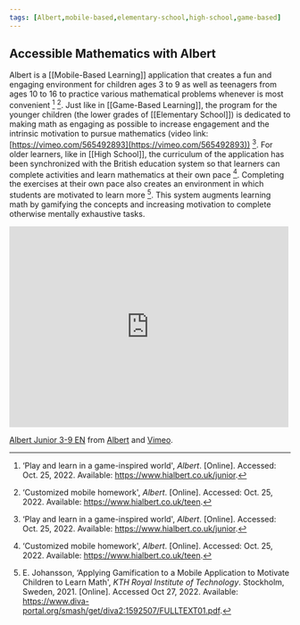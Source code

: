 ```yaml
---
tags: [Albert,mobile-based,elementary-school,high-school,game-based]
---
```


## Accessible Mathematics with Albert

Albert is a [[Mobile-Based Learning]] application that creates a fun and engaging environment for children ages 3 to 9 as well as teenagers from ages 10 to 16 to practice various mathematical problems whenever is most convenient [^1] [^2]. Just like in [[Game-Based Learning]], the program for the younger children (the lower grades of [[Elementary School]]) is dedicated to making math as engaging as possible to increase engagement and the intrinsic motivation to pursue mathematics (video link: [https://vimeo.com/565492893](https://vimeo.com/565492893)) [^1]. For older learners, like in [[High School]], the curriculum of the application has been synchronized with the British education system so that learners can complete activities and learn mathematics at their own pace [^2]. Completing the exercises at their own pace also creates an environment in which students are motivated to learn more [^3]. This system augments learning math by gamifying the concepts and increasing motivation to complete otherwise mentally exhaustive tasks.

<iframe src="https://player.vimeo.com/video/565492893?h=02dd72293e" width="500" height="360" frameborder="0" allow="autoplay; fullscreen; picture-in-picture" allowfullscreen></iframe>

[Albert Junior 3-9 EN](https://vimeo.com/565492893) from [Albert](https://vimeo.com/user102282507) and [Vimeo](https://vimeo.com).

[^1]: ‘Play and learn in a game-inspired world', _Albert_. [Online]. Accessed: Oct. 25, 2022. Available: https://www.hialbert.co.uk/junior.
[^2]: ‘Customized mobile homework', _Albert_. [Online]. Accessed: Oct. 25, 2022. Available:  https://www.hialbert.co.uk/teen.
[^3]: E. Johansson, ‘Applying Gamification to a Mobile Application to Motivate Children to Learn Math', _KTH Royal Institute of Technology_. Stockholm, Sweden, 2021. [Online]. Accessed Oct 27, 2022. Available: https://www.diva-portal.org/smash/get/diva2:1592507/FULLTEXT01.pdf.